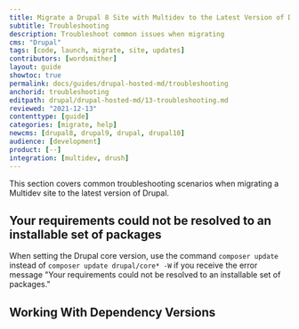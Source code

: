 ```yaml
---
title: Migrate a Drupal 8 Site with Multidev to the Latest Version of Drupal Using Multidev
subtitle: Troubleshooting
description: Troubleshoot common issues when migrating
cms: "Drupal"
tags: [code, launch, migrate, site, updates]
contributors: [wordsmither]
layout: guide
showtoc: true
permalink: docs/guides/drupal-hosted-md/troubleshooting
anchorid: troubleshooting
editpath: drupal/drupal-hosted-md/13-troubleshooting.md
reviewed: "2021-12-13"
contenttype: [guide]
categories: [migrate, help]
newcms: [drupal8, drupal9, drupal, drupal10]
audience: [development]
product: [--]
integration: [multidev, drush]
---
```


This section covers common troubleshooting scenarios when migrating a Multidev site to the latest version of Drupal.

## Your requirements could not be resolved to an installable set of packages

When setting the Drupal core version, use the command `composer update` instead of `composer update drupal/core* -W` if you receive the error message "Your requirements could not be resolved to an installable set of packages."

## Working With Dependency Versions

<Partial file="composer-updating.md" />

<Partial file="drupal/troubleshooting-drush.md" />

<Partial file="drupal/troubleshooting-general.md" />

